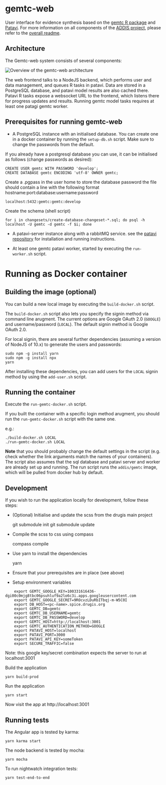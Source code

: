 # gemtc-web

User interface for evidence synthesis based on the [gemtc R package](https://github.com/gertvv/gemtc) and [Patavi](https://github.com/drugis/patavi). For more information on all components of the [ADDIS project](https://github.com/drugis/addis-core), please refer to the [overall readme](https://github.com/drugis/addis-core/blob/master/OVERALL-README.md).

## Architecture

The Gemtc-web system consists of several components:

![Overview of the gemtc-web architecture](public/img/gemtc-standalone-architecture.png)

The web frontend talks to a NodeJS backend, which performs user and data management, and queues R tasks in patavi. Data are stored in a PostgreSQL database, and patavi model results are also cached there. Patavi R tasks expose a websocket URL to the frontend, which listens there for progress updates and results. Running gemtc model tasks requires at least one patagi gemtc worker.

## Prerequisites for running gemtc-web

- A PostgreSQL instance with an initialised database. You can create one in a docker container by running the `setup-db.sh` script. Make sure to change the passwords from the default.

If you already have a postgresql database you can use, it can be initialised as follows (change passwords as desired):

    CREATE USER gemtc WITH PASSWORD 'develop';
    CREATE DATABASE gemtc ENCODING 'utf-8' OWNER gemtc;

Create a .pgpass in the user home to store the database password
the file should contain a line with the following format hostname:port:database:username:password

    localhost:5432:gemtc:gemtc:develop

Create the schema (shell script)

    for i in changesets/create-database-changeset-*.sql; do psql -h localhost -U gemtc -d gemtc -f $i; done

- A patavi-server instance along with a rabbitMQ service. see the [patavi repository](https://github.com/drugis/patavi) for installation and running instructions.

- At least one gemtc patavi worker, started by executing the `run-worker.sh` script.

# Running as Docker container

## Building the image (optional)

You can build a new local image by executing the `build-docker.sh` script.

The `build-docker.sh` script also lets you specify the signin method via command line arugment. The current options are Google OAuth 2.0 (`GOOGLE`) and username/password (`LOCAL`). The default signin method is Google OAuth 2.0.

For local signin, there are several further dependencies (assuming a version of NodeJS of 10.x) to generate the users and passwords:

    sudo npm -g install yarn
    sudo npm -g install npx
    yarn

After installing these dependencies, you can add users for the `LOCAL` signin method by using the `add-user.sh` script.

## Running the container

Execute the `run-gemtc-docker.sh` script.

If you built the container with a specific login method arugment, you should run the `run-gemtc-docker.sh` script with the same one.

e.g.:

```
./build-docker.sh LOCAL
./run-gemtc-docker.sh LOCAL
```

**Note** that you should probably change the default settings in the script (e.g. check whether the link arguments match the names of your containers). The script also assumes that the sql database and patavi server and worker are already set up and running. The run script runs the `addis/gemtc` image, which will be pulled from docker hub by default.

## Development

If you wish to run the application locally for development, follow these steps:

- (Optional) Initialise and update the scss from the drugis main project

  git submodule init
  git submodule update

- Compile the scss to css using compass

  compass compile

- Use yarn to install the dependencies

  yarn

- Ensure that your prerequisites are in place (see above)

- Setup environment variables

```
    export GEMTC_GOOGLE_KEY=100331616436-dgi00c0mjg8tbc06psuhluf9a2lo6c3i.apps.googleusercontent.com
    export GEMTC_GOOGLE_SECRET=9ROcvzLDuRbITbqj-m-W5C0I
    export DB_HOST=<pc-name>.spice.drugis.org
    export GEMTC_DB=gemtc
    export GEMTC_DB_USERNAME=gemtc
    export GEMTC_DB_PASSWORD=develop
    export GEMTC_HOST=http://localhost:3001
    export GEMTC_AUTHENTICATION_METHOD=GOOGLE
    export PATAVI_HOST=localhost
    export PATAVI_PORT=3000
    export PATAVI_API_KEY=someToken
    export SECURE_TRAFFIC=false
```

Note: this google key/secret combination expects the server to run at localhost:3001

Build the application

    yarn build-prod

Run the application

    yarn start

Now visit the app at http://localhost:3001

## Running tests

The Angular app is tested by karma:

    yarn karma start

The node backend is tested by mocha:

    yarn mocha

To run nightwatch integration tests:

    yarn test-end-to-end
